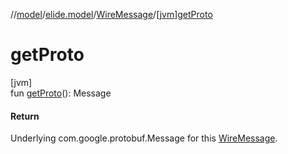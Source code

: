 //[model](../../../index.md)/[elide.model](../index.md)/[WireMessage](index.md)/[[jvm]getProto]([jvm]get-proto.md)

# getProto

[jvm]\
fun [getProto]([jvm]get-proto.md)(): Message

#### Return

Underlying com.google.protobuf.Message for this [WireMessage](index.md).

